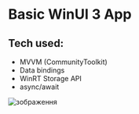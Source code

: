 # Basic WinUI 3 App
## Tech used:
- MVVM (CommunityToolkit)
- Data bindings
- WinRT Storage API
- async/await

![зображення](https://github.com/user-attachments/assets/9e290718-ead1-4b9f-a2f8-8fa0445fea91)
